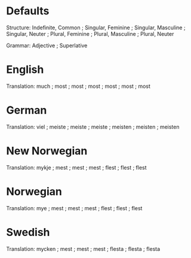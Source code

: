 Defaults
========

Structure: Indefinite, Common ;
           Singular, Feminine ; Singular, Masculine ; Singular, Neuter ;
           Plural, Feminine   ; Plural, Masculine   ; Plural, Neuter

Grammar:   Adjective ; Superlative



English
=======

Translation: much ;
             most ; most ; most ;
             most ; most ; most



German
======

Translation: viel    ;
             meiste  ; meiste  ; meiste  ;
             meisten ; meisten ; meisten



New Norwegian
=============

Translation: mykje ;
             mest  ; mest  ; mest  ;
             flest ; flest ; flest



Norwegian
=========

Translation: mye   ;
             mest  ; mest  ; mest  ;
             flest ; flest ; flest



Swedish
=======

Translation: mycken ;
             mest   ; mest   ; mest   ;
             flesta ; flesta ; flesta
